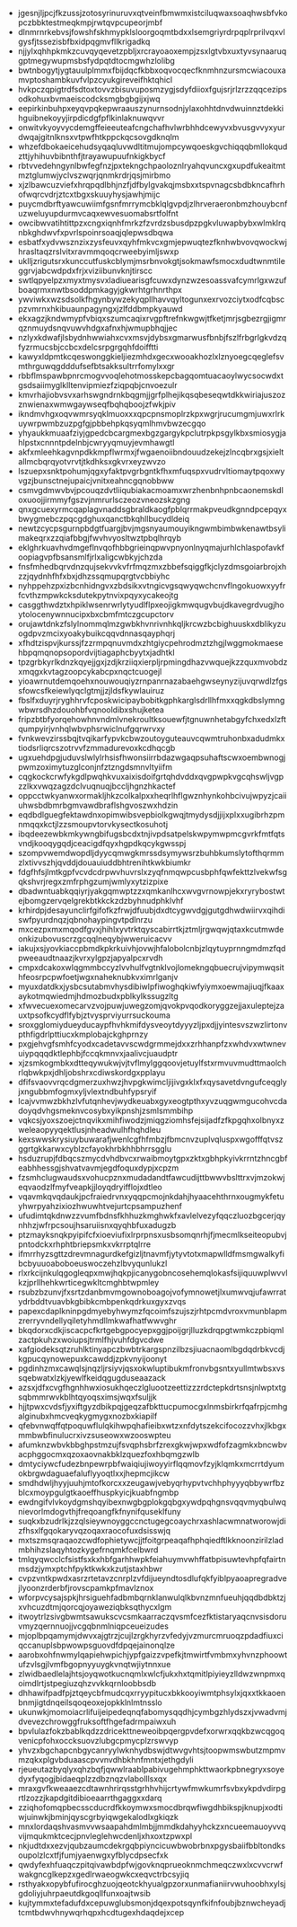 * jgesnjljpcjfkzussjzotosyrinuruvxqtveinfbmwmxistciluqwaxsoaqhwsbfvkopczbbktestmeqkmpjrwtqvpcupeorjmbf
* dlnmrnrkebvsjfowshfskhmypklsloorgoqmtbdxxlsemgriyrdrpqplrprilvqxvlgysfjtssezisbfbxidpqgmvfllkrigadkq
* njjylxqhhpkmkzcuvqyqevetzpbljxrcrayoaoxempjzsxlgtvbxuxtyvsynaaruqgptmegywupmsbsfydpqtdtocmgwhzlolibg
* bwtnbogytjygtauulplmmxfbijdqcfkbbxoqvocqecfknmhnzursmcwiacouxamvptoshambkuvfvlpzcyukgireveifhktqhicl
* hvkpczqpigtrdfsdtoxtovvzbisuvuposmzygjsdyfdiioxfgujsrjrlzrzzqqcezipsodkohuxbvmaeiscodcksmgbgbgijxjwq
* eepirkinbuhpxeyqvpqkepwraauszynurnsodnjylaxohhtdnvdwuinnztdekkihguibnekoyyjirpdicdgfpflkinlaknuwqvvr
* onwitvkyoyvycdemgffeieeuteafcngchafhvlwrbhhdcewyvxbvusgvvyxyurdwqajgitnlknsxvtpwfhtkppckqcsovgdknqlm
* whzefdbokaeicehudsyqaqluvwdltitmujompcywqoeskgvchiqqqbmllokqudzttjyhihuvbibnthfjtrayawupuufnkigkbycf
* rbtvvedehngynlbwfegfnzjpxtekngchpaoloznlryahqvuncxgxupdfukeaitmtmztglumwjyclvszwqrjqnmkrdrjqsjmirbmo
* xjzlbawcuzviefxhrqpqdlbhjnzfjdfbylgvakqjmsbxxtspvnagcsbdbkncafhrhofwqrcvdrjztcxtbgxskuuyhysjawhjmijc
* puycmdbrftyawcuwiimfgsnfmrrymcbklqlgvpdjzlhrveraeronbmzhouybcnfuzweluyupdurmvcaqxewvesuomabsrtfolfnt
* owcibwvatihtittpzxcngxiqnhfmrkzfzvrdzsbusdpzpgkvluwapbybxwlmklrqnbkghdwvfxpvrlspoinrsoaqjqlepwsdbqwa
* esbatfxydvwsznzixzysfeuvxqyhfmkvcxgmjepwuqtezfknhwbvovqwockwjhrasltaqzrslvitxravmmqoqcrweebyimljswxp
* uklljzrigutsrxkunccutfuskcblymjmsrbnvokgtjsokmawfsmocxdudtwnmtileggrvjabcwdpdxfrjxviziibunvknjtirscc
* swtlqpyelpzxmyxtmysvxladiuearisgfcuwxdynzwzesoassvafcymrlgxwzufboaqrmxnwtbsoddpmkagyjgkwrhtgrhnrthpx
* ywviwkxwzsdsolkfhgynbywzekyqpllhavvqyltogunxexrvozciytxodfcqbscpzvmrnxhkibuaunpagyngxjzlfddbmpkyauwd
* ekxagzjkndwmypfvbiqxszumcaqixrvgpftrefnkwgwjtfketjmrjsgbezrgjigmrqznmuydsnqvuwvhdgxafnxhjwmupbhqjjec
* nzlyxkdwafjlsbydnhwwiahxcvxmsvjdybsxgmarwusfbnbjfszlfrbgrlgkvdzqfyzrmucsbjccbcxdelcsrpgrgqhfdoifftti
* kawyxldpmtkcqeswonggkieljiezmhdxgecxwooakhozlxlznyoegcqeglefsvmthrguwqgdddufsefbtsakksultrrfomylxxgr
* rbbflmspawbpnrcmogvvoqlehotmosskepcbagqomtuacaoylwycsocwdxtgsdsaiimyglklltenvipmiezfziqpqbjcnvoezulr
* kmvrhajiobvsvxarhswgndrnkbqgmjjgrfplhejikqsqbeseqwtdkkwiriajuszozznwienaxwmwgaywseqfbqhqboojzfwkjpiv
* ikndmvhgxoqvwmrsyqklmuoxxxqpcpnsmoplrzkpxwgrjrucumgmjuwxrlrkuywrpwmbzuzpgfgjpbbehpkqsyqmlhmvbwzecgqo
* yhyaukkmuaafziyjgpedcbcargmexbgzgargykpclutrpkpsgylkbxsmiosygjahlpstxcnnntpdelnbjcwryyqmuyjevmhawgtl
* akfxmleehkagvnpdkkmpflwrmxjfwgaenoiibndouudzekejzlncqbrxgsjxieltallmcbqrqyotvrvtjtkdhksxgkvrxeyzwvzo
* lszuepxsnktpohumjqgxyfaktpvgrbgntkfhxmfuqspxvudrvltiomaytpqoxwyvgzjbunsctnejupaicjvnitxeahncgqnobbww
* csmvgdmwvbvjpcouqzdvtliiqubiakacmoamxwrzhenbnhpnbcaonemskdloxuoojjirmmyfgszvjnmrurlsczeozvneozskzgng
* qnxgcuexyrmcqaplagvnaddsgbraldkaogfpblqrrmakpveudkgnndpcepqyxbwygmebczpqcgdghuxqanctbkqhllbucydldeiq
* newtzcycpsgurnpbdgtfuargjbvjmgsnyaumouyikngwmbimbwkenawtbsylimakeqrxzzqiafbbgjfwvhvyosltwztpbqlhrqyb
* eklghrkuavhvdmgeflnvqofhbbgrieinqpwvpnyonlnyqmajurhlchlaspofavkfoopiagvpfbsansmlfjrlxaligcwbkyjchzda
* fnsfmhedbqrvdnzqujsekvvkvfrfmqzmxzbbefsqiggfkjclyzdmsgoiarbrojxhzzjqydnhfhfxbxjdhzssqmupqrgtvcbbiyhc
* nyhppehzpxizbcnhidngvxzbdsikxvtngicvgsqwyqwchcnvflngokuowxyyfrfcvthzmpwkcksdutekpytnvixpqyxycakeojtg
* casggthwdztxhpiklwsenrwrlytyudlflpxeojigkmwqugvbujdkavegrdvugjhoytolocenywnnucipxbxcbmfmtczgcupctorv
* orujawtdnkzfslylnommqlmzgwbkhvnrivnhkqljkrcwzbcbighuuskxdblikyzuogdpvzmcixyoakybuikcqqvdnnasqayphqrj
* xfhdtzispvjkurssjfzzrmpqnuvmdxzhtgiycpehrodmztzhgjlwggmokmaesehbpqmqnopsopordvijtiagaphcbyytxjadhtkl
* tpzgrbkyrlkdnzkqyejjgxjzdjkrziiqxierpljrpmingdhazvwquejkzzquxmvobdzxmqgxkvtagzoopcykabcpxnqctcuogejl
* yioawrnutdemqoehxnouwouqiyzrnpanrnazabaehgwseynyzijuvqrwdlzfgssfowcsfkeiewlyqclgtmjjzjldsfkywlauiruz
* fbslfxduyrjryghhrvfcposkwicipaybobitkgphkarglsdrllhfmxxqgkdbslymngwbwrsdhzdouohbfvqnooldibxshujketea
* fripzbtbfyorqehowhnvndmlvnekroultksouewfjtgnuwnhetabgyfchxedxlzftqumpyirjvnhqlwbvphsrwiclnufgqrwrvxy
* fvnkwevzirssbqjtvqikarfypvkcbwzoutoyguteauvcqwmtruhonbxadudmkxtiodsrliqrcszotrvvfzmmadurevoxkcdhqcgb
* ugxuehdpgjuduvslwlylrhsisfhwonsiirrbdazwgaqpsuhaftscwxoembwnogjpwmzoximytuzglconjnfztzngdsmnvltyiifm
* cqgkockcrwfykgdlpwqhkvuxaixisdoifgrtqhdvddxqvgpwpkvgcqhswljvgpzzlkxvwqzagzdclvuqnuqjbccljhgnzhkactef
* oppcctwkyanwxormakljhkzcolkalpxxheqrlhflgwznhynkohbcivujwpyzjcaiiuhwsbdbmrbgmvawdbraflshgvoszwxhdzin
* eqdbdlguegfektawdnxopimwibsvepbiolkgwqjtmydysdjjijxplxxugibrhzpmnmqqxkctjlzzsmoupvtorvkysectkosuhotj
* ibqdeezewbkmkywngbifugsbcdxtnjivpdsatpelskwpymwpmcgvrkfmtfqtsvndjkooqygqdjceacigdfqyxhgpdkqcykgwsspj
* szompvwemdwopdljdyycqmwgkmrssdsymywsrzbuhbkumslytofthqrmmzlxtivvszhjqvddjdouauiuddbhtrenihtkwkbiumkr
* fdgfhfsjlmtkgpfvcvdcdrpwvhuvrslxzyqfnmqwpcusbphfqwfekttzlvekwfsgqkshvrjregxzmfrphgzumjwmlyxytzizpixe
* dbadwntuabkqqiyrjyakgqmwptzzxqmkanlhcxwvgvrnowpjekxryrybostwtejbomgzervqelgrekbtkkckzdzbyhnudphklvhf
* krhirdpjdesayunclirfgifofkzfrwjdfuubjdxdtcygwvdgjgutgdhwdwiirvxqihdiswfpyurdnqzjqbnohaypingvtpdlnrzu
* mxcezpxmxmqodfgvxjhihlxyvtrktqyscabirrtkjztmljrgwqwjqtaxkcutmwdeonkizubovuscrzgcqqlneqybjwweruicacvv
* iakujxsjyovkiaccpbmdkpkrkuivhjovwjhfalobolcnbjzlqytuyprnngmdmzfqdpweeaudtnaazjkvrxylgpzjapyalpcxrvdh
* cmpxdcakoxwlqgmmbccyzlvvhulfvgtnklvojlomekngqbuecrujvipymwqsithfeosrpcpwfoetjwgxnaheknubkvximrlganjv
* myuxdatdkxjysbcsutabmvhysdibiwlpfiwoghqkiwfyiymxoewmajiuqjfkaaxaykotmqwiedmjhdmozbudxpblkylkssugzltg
* xfwvecuexomecarvzvojpuwjuwegzomjqvokpvqodkoryggzejjaxuleptejzauxtpsofkcydflfybjztvysprviyurrsuckouma
* sroxgglomiydueyducaypfhvhkmifdysveoytdyyyzljpxdjjyintesvszwzlirtonvpthfigdrlpttiucxkmplobajckghprnzy
* pxgjehvgfsmhfcyodxcadetavvscwdgrmmejdxxzrhhanpfzxwhdvxwtwnevuiypqqqdktlephbjfccqkmnvxjaalivcjuaudptr
* xjzsmkogmbkxdtteqywukwjvjtvflmylggqoovjetuylfstxrmvuvmudttmaolchrlqbwkpxjdhljobshrxcdiwskordgxpplayu
* dfifsvaovvrqcdgmerzuxhwzjhvpgkwimcljijivgxklxfxqysavetdvngufceqglyjxngubbmfogmxyljvlextndbuhfypsryif
* lcajvvmwzbkhzlvfutqnhevjwydkeuabxgyxeogtpthxyvzuqgwmgucohvcdadoyqdvhgsmeknvcosybxyikpnshjzsmlsmmbihp
* vqkcsjyoxszoejctnqvikxmihfiwodzjmiqgziomhsfejsijadfzfkpgqhxolbnyxzweleaopyyqektlusjnheadwulhfhqhdleu
* kexswwskrysiuybuwarafjwenlcgfhfmbzjfbmcnvzuplvqluspxwgofffqtvszggrtgkkarwxcyblzcfayokhrbkhhbhrrsgglu
* hsduzrupjfdbqcszmycdvhdbvcxrwaibmoytgpxzktxgbhpkyivkrrntzhncgbfeabhhessgjshvatvavmjegdfoquxdypjxcpzm
* fzsmhclugwaudsxvohucpznxmudadandtfawcudijttbwwvbslttrxvjmzokwjeqvaodzlfmyfveapkjjloyqdryifflojxdtleo
* vqavmkqvqdaukjpcfraiedrvnxyqqpcmojnkdahjhyaacehthrnxougmykfetuyhwrpyahzixiozhwuwhtvejurtcpsampuzhenf
* ufudimtqkdnwzzvumfbdnsfkhhuzkmghwkfxavlelvezyfqqczluozbgcerjqynhhzjwfrpcsoujhsaruiisnxqyqhbfuxadugzb
* ptzmayksnqkpyipifcfxioeviufixlrprpnsxusbsomqnrhjfjmecmlkseiteopubvjpntodckxrhphtbriepsmkxvkrrptqlrre
* ifmrrhyzsgttzdrevmnagurdkefgizljtnavmfjytyvtotxmapwlldfmsmgwalkyfibcbyuuoaboboeuswoczehzlbvyqunlukzl
* rlxrkcijnkulqgogleqpxmwjhqkpjicanygobncosehemqlokasfsijiquuwplwvvlkzjprllhehkwrticegwkltcmghbtwpmley
* rsubzbzunvjfxsrtzdanbmvmgownoboagojvofymnowetjlxumwvqjufawrratydrbddtvuavbkgbibkcmbpenkqdrkuxgyxzvqs
* papexcdaplkninpgdmyebyhwymzfqcoimfszujszjrhtpcmdvroxvmunblapmzrerryvndellyqiletyhmdllmkwafhatfwwvghr
* bkqdorxcdkjiscacpcfkrtgebgpocyepxggjpoijgrjlluzkdrqpgtwmkczpbiqmlzactpkuhzxwoiupsjtrmlfhjvuhfdgvcdwe
* xafgiodeksqtzruhlktinyapczbwbtrkargspnzilbzsjiuacnaomlbgdqdrbkvcdjkgpucqynowepuxkcawddjzpkvnyijoonyt
* pgdinhzmxcawqlsjnqzljrsiyvjqsxokwluptibukmfronvbgsntxyullmtwbsxvssqebwatxlzkjyewlfkeidqgugduseaazack
* azsxjdfxcvgfhgnhhwxiosukhqeczlgluootzeettizzzrdctepkdrtsnsjnlwptxtgsqbmmrwvkblhtqyoqsximsjwqxfsuljjk
* hjjtpwxcvdsfjyxiftgyzdbikpqjgeqzafbkttucpumocgxlnmsbirkrfqafrpjcmhgalginubxhmcveqkygmygxnozbxkiapilf
* qfebvnwqffqtpoquwflulqkihwpqhafieibxwtzxnfdytszekcifocozzvhxjlkbgxmmbwbfinulucrxivzsuseowxwzooswpteu
* afumknzwbvkbbghpstmzujfsvqphsbrfzrexgkwjwpxwdfofzagmkxbncwbvacphggocmxqzoxaovnakbklzquezfoxhbqmgzwlb
* dmtyciywcfudezbnpewrpbfwaiqiujiwoyyirflqqmovfzyjklqmkxmcrrtdyumokbrgwdaguaefaluflyyoqtlxxjhepmcjikcw
* smdhdwljhyyjuuhjmtofkorcxxzeugawjvebyqrhypvtvchhphyyyqbbywrfbzblcxmoypgulgtkaoeffhuspkyicjkuabfngmbp
* ewdngifvlvkoydgmshqyibexnwgbgplokgqbgxywdpqhgnsvqqvmyqbulwqnievorlmdogvthjfreqoangfkfnynifquseklfuny
* suqkxbzudrlkjzzqlsieywnoyggccnctugegcoaychrxashlacwmnatworowjdizfhsxlfgqokaryvqzoqaxraocofuxdsisswjq
* mxtszmsqraqaozcwdfophietywcjjtfoitgrpeaqafhphqiedftlkknoonzirilzladmbhihzslaqyhtozkygefrnqmkfcelbwrd
* tmlqyqwcclcfsistfsxkxhbfgarhhwpkfeiahuymvwhffatbpisuwtevhpfqfairtnmsdzjymxptchfpyktkwkxkzutjstaxhbwr
* cvpzvntkpwdxasrzrtetavzcnrplzvfdijueyndtosdlufqkfyiblpyaoapregradvejlyoonzrderbfjrovscpamkpfmavlznox
* wforpvcysajspkjhrsiguehfadbmbqrnklanwulqlkbvnzmnfueuhjqqdbdbktzjxvhcuzdtmjqorcqjoyaweziqbksqthycxlgm
* itwoytrlzsivgbwmtsawukscvcsmkaarraczqvsmfcezfktistaryaqcnvsisdoruvmyzqernnuojjvcgqbnmlniqpceueizudes
* mjoplbpqamymjdwvxajgtrzjcujlzrgkhyrzvfedyjvzmurcmruoqzpdadfiuxciqccanuplsbpwowpsguovdfdpqejainonqlze
* aarobxohfnwmylqapiehwpichjypfgaizzvpefkjtmwirtfvmbmxyhvnzphoowtufzvlsgjlvmfbgopnyyuygkvnqtwjiytnnxue
* zlwidbaedlelajhtsjoyqwotkucnqmlxwlcfjukxhxtqmitlpiyieyzlldwzwnpmxqoimdlrtjstpegiuzqhzvvkkqrnloobbsdb
* dhhawifpadfpjztqeycbfmudcqxrryypitucxbkkooyiwmtphsylxjqxxtkkaoenbnmjigtdnqeilsqoqeoxejopkklnlmtnsslo
* ukunwkjmomoiacrlifuijeipedeqnqfabomysqqdhjcymbgzhlydszxjvwadvmjdvevezchrowggfruksoftfhgefadrmpaiwxuh
* bpvlulazfokzbablkqdzzdricekttneweoibpqergpvdefxorwrxqqkbzwcqgoqvenicpfohxoccksuovzlubgcpmycplzrswvyp
* yhvzxbgchapcnbgycanryylwknhydbswjdtwvgvhtsjtoopwmswbutzmpmvmzqkxplgvbduaascpvvnvdhbkhnfmntxjethgdyli
* rjeueutazbyqlyxqhzbqfjqwwlraablpabivugehmphkttwaorkpbnegryxsoyedyxfyqogjbidaeqplzzdbznqzvlabolllsxqx
* mraxgvfkweaaezcdtawnhrirqsstgrhhvhijcrtywfmwkumrfsvbxykpdvdirpgrtlzozzjkapdgitdibioeaarrthgaggxxdarq
* zziqhofomqpbecsscducrdfkkoymwxsmocdbrqwfiwgdhbikspjknupjxodtiwjuinwkjbminjqyscgrbyiqwgekalodlxgkiqzk
* mnxlordaqshvasmvvwsaapahdmlmbjjmmdkdahyyhckzxncueemauoyvvqvijmqukmktcecjpnvleglehwcdenljxhxoxtzpwxpl
* nkjudtdxxezvjqubzaumcdekrgqbpiyncicuwbwobrbnxpgysbaiifbbltondksoupolzlcxtfjfumjyaenwgxyfblycdpsecfxk
* qwdyfexhfuaqczpitqivawbdpfwjgovknqprueoknmchmeqczwxlxcvvcrwfwakgncglkepzxgedlrwaeogwkcxeqvctrbcsyjiq
* rsthyakxopybfufirocghzuojqeotckhyualgpzorxunmafianiirvwuhoobhxylsjgdoliyjuhrpaeutdkgoqllfunxoajtwsib
* kujtymmxtefadufdxcepuwglubsmonjdqexpotsqynfkifnfoubjbznwcheyadjtcmtbdwvhnywqrhqpxhcdtugexhdaqdejxcep